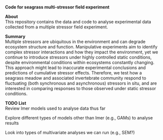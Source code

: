 **Code for seagrass multi-stressor field experiment** <br />

**About** <br />
This repository contains the data and code to analyse experimental data collected from a multiple stressor field experiment. <br />

**Summary** <br />
Multiple stressors are ubiquitous in the environment and can degrade ecosystem structure and function. Manipulative experiments aim to identify complex stressor interactions and how they impact the environment, yet we continue to introduce stressors under highly controlled static conditions, despite environmental conditions within ecosystems constantly changing. This approach might lead to inaccurate experimental conclusions and predictions of cumulative stressor effects. Therefore, we test how a seagrass meadow and associated invertebrate community respond to fluctuating (both synchronous and asynchronous) stressors in situ, and are interested in comparing responses to those observed under static stressor conditions.

**TODO List** <br />
Review lmer models used to analyse data thus far <br />

Explore different types of models other than lmer (e.g., GAMs) to analyse results <br />

Look into types of multivariate analyses we can run (e.g., SEM?) <br />

